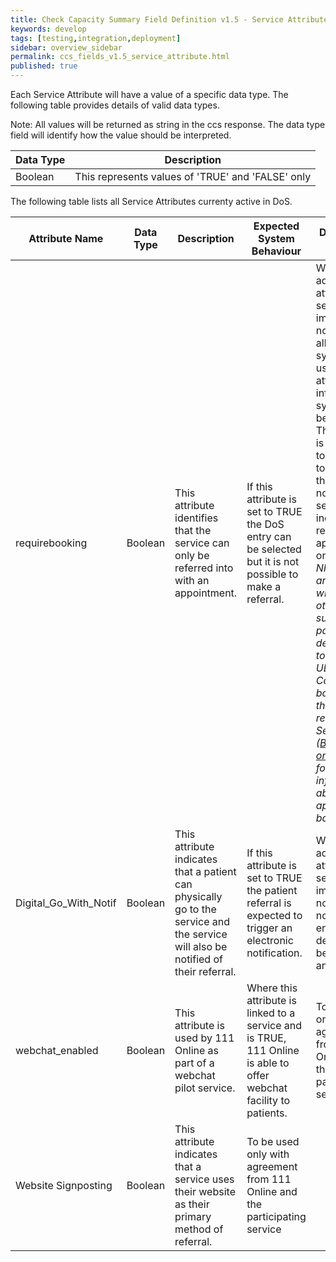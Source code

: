 ```yaml
---
title: Check Capacity Summary Field Definition v1.5 - Service Attribute Overview
keywords: develop
tags: [testing,integration,deployment]
sidebar: overview_sidebar
permalink: ccs_fields_v1.5_service_attribute.html
published: true
---
```


Each Service Attribute will have a value of a specific data type.  The following table provides details of valid data types.

Note: All values will be returned as string in the ccs response.  The data type field will identify how the value should be interpreted.

| **Data Type**    | **Description**    |
|------------------|--------------------|
|Boolean	  | This represents values of 'TRUE' and 'FALSE' only |


The following table lists all Service Attributes currenty active in DoS.

| **Attribute Name** | **Data Type** | **Description** | **Expected System Behaviour** | **DoS Profile Notes** |
|--------------------|---------------|-----------------|-------------------------------|-----------------------|
|requirebooking	| Boolean |This attribute identifies that the service can only be referred into with an appointment.|If this attribute is set to TRUE the DoS entry can be selected but it is not possible to make a referral. | When adding this attribute to a service it is important to note that not all 3rd party systems are using the attribute to inform system behaviour.  Therefore it is necessary to continue to maintain the referral notes on the service to indicate that referral is by appointment only. **_Note:_** _NHS Digital are working with the other suppliers as part of the development to support UEC Care Connect for booking and this will be a requirement.  See ([Booking only](https://developer.nhs.uk/apis/uec-appointments/dos_bookingonly.html)) page for more information about appointment booking._|
|Digital_Go_With_Notif	| Boolean |This attribute indicates that a patient can physically go to the service and the service will also be notified of their referral. |If this attribute is set to TRUE the patient referral is expected to trigger an electronic notification. | When adding this attribute to a service it is important to note that the notification endpoint details must be profiled and correct.|
|webchat_enabled | Boolean | This attribute is used by 111 Online as part of a webchat pilot service. | Where this attribute is linked to a service and is TRUE, 111 Online is able to offer webchat facility to patients. | To be used only with agreement from 111 Online and the participating service |
|Website Signposting | Boolean |This attribute indicates that a service uses their website as their primary method of referral. | To be used only with agreement from 111 Online and the participating service |




